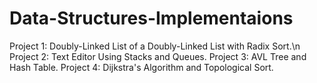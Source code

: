 # Data-Structures-Implementaions

Project 1: Doubly-Linked List of a Doubly-Linked List with Radix Sort.\n
Project 2: Text Editor Using Stacks and Queues.
Project 3: AVL Tree and Hash Table.
Project 4: Dijkstra's Algorithm and Topological Sort.
